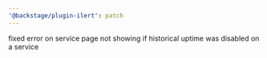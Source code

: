 ```yaml
---
'@backstage/plugin-ilert': patch
---
```


fixed error on service page not showing if historical uptime was disabled on a service
